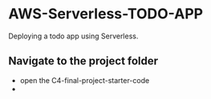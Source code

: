 # AWS-Serverless-TODO-APP
Deploying a todo app using Serverless.


## Navigate to the project folder
- open the C4-final-project-starter-code
- 



